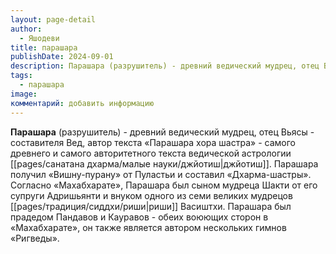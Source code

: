 ```yaml
---
layout: page-detail
author:
  - Яшодеви
title: парашара
publishDate: 2024-09-01
description: Парашара (разрушитель) - древний ведический мудрец, отец Вьясы - составителя Вед, автор текста «Парашара хора шастра» - самого древнего и самого авторитетного текста ведической астрологии джйотиш
tags:
  - парашара
image: 
комментарий: добавить информацию
---
```

**Парашара** (разрушитель) - древний ведический мудрец, отец Вьясы - составителя Вед, автор текста «Парашара хора шастра» - самого древнего и самого авторитетного текста ведической астрологии [[pages/санатана дхарма/малые науки/джйотиш|джйотиш]]. Парашара получил «Вишну-пурану» от Пуластьи и составил «Дхарма-шастры». Согласно «Махабхарате», Парашара был сыном мудреца Шакти от его супруги Адришьянти и внуком одного из семи великих мудрецов [[pages/традиция/сиддхи/риши|риши]] Васиштхи. Парашара был прадедом Пандавов и Кауравов - обеих воюющих сторон в «Махабхарате», он также является автором нескольких гимнов «Ригведы».


